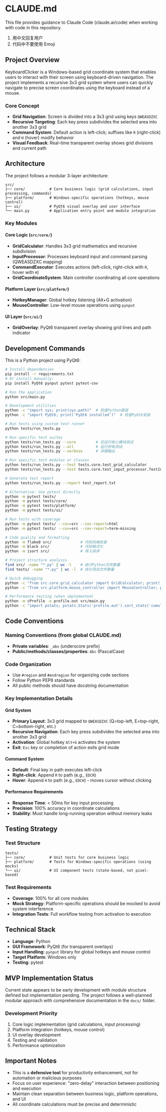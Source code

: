 # CLAUDE.md

This file provides guidance to Claude Code (claude.ai/code) when working with code in this repository.
1. 用中文回复用户
2. 代码中不要使用 Emoji

## Project Overview

KeyboardClicker is a Windows-based grid coordinate system that enables users to interact with their screen using keyboard-driven navigation. The project implements a recursive 3x3 grid system where users can quickly navigate to precise screen coordinates using the keyboard instead of a mouse.

### Core Concept
- **Grid Navigation**: Screen is divided into a 3x3 grid using keys `QWEASDZXC`
- **Recursive Targeting**: Each key press subdivides the selected area into another 3x3 grid
- **Command System**: Default action is left-click; suffixes like `R` (right-click) and `H` (hover) modify behavior
- **Visual Feedback**: Real-time transparent overlay shows grid divisions and current path

## Architecture

The project follows a modular 3-layer architecture:

```
src/
├── core/           # Core business logic (grid calculations, input processing, commands)
├── platform/       # Windows-specific operations (hotkeys, mouse control)
├── ui/             # PyQt6 visual overlay and user interface
└── main.py         # Application entry point and module integration
```

### Key Modules

#### Core Logic (`src/core/`)
- **GridCalculator**: Handles 3x3 grid mathematics and recursive subdivision
- **InputProcessor**: Processes keyboard input and command parsing (QWEASDZXC mapping)
- **CommandExecutor**: Executes actions (left-click, right-click with `R`, hover with `H`)
- **GridCoordinateSystem**: Main controller coordinating all core operations

#### Platform Layer (`src/platform/`)
- **HotkeyManager**: Global hotkey listening (Alt+G activation)
- **MouseController**: Low-level mouse operations using `pynput`

#### UI Layer (`src/ui/`)
- **GridOverlay**: PyQt6 transparent overlay showing grid lines and path indicator

## Development Commands

This is a Python project using PyQt6:

```bash
# Install dependencies
pip install -r requirements.txt
# Or install manually:
pip install PyQt6 pynput pytest pytest-cov

# Run the application
python src/main.py

# Development utilities
python -c "import sys; print(sys.path)"  # 检查Python路径
python -c "import PyQt6; print('PyQt6 installed')"  # 检查PyQt6安装

# Run tests using custom test runner
python tests/run_tests.py

# Run specific test suites
python tests/run_tests.py --core         # 仅运行核心模块测试
python tests/run_tests.py --all          # 运行所有测试
python tests/run_tests.py --verbose      # 详细输出

# Run specific test modules or classes
python tests/run_tests.py --test tests.core.test_grid_calculator
python tests/run_tests.py --test tests.core.test_input_processor.TestInputProcessor

# Generate test report
python tests/run_tests.py --report test_report.txt

# Alternative: Use pytest directly
python -m pytest tests/
python -m pytest tests/core/
python -m pytest tests/platform/
python -m pytest tests/ui/

# Run tests with coverage
python -m pytest tests/ --cov=src --cov-report=html
python -m pytest tests/ --cov=src --cov-report=term-missing

# Code quality and formatting
python -m flake8 src/             # 代码风格检查
python -m black src/              # 代码格式化
python -m isort src/              # 导入排序

# Project structure analysis
find src/ -name "*.py" | wc -l    # 统计Python文件数量
find tests/ -name "*.py" | wc -l  # 统计测试文件数量

# Quick debugging
python -c "from src.core.grid_calculator import GridCalculator; print('Core module accessible')"
python -c "from src.platform.mouse_controller import MouseController; print('Platform module accessible')"

# Performance testing (when implemented)
python -m cProfile -o profile.out src/main.py
python -c "import pstats; pstats.Stats('profile.out').sort_stats('cumulative').print_stats(10)"
```

## Code Conventions

### Naming Conventions (from global CLAUDE.md)
- **Private variables**: `_abs` (underscore prefix)
- **Public/methods/classes/properties**: `Abc` (PascalCase)

### Code Organization
- Use `#region` and `#endregion` for organizing code sections
- Follow Python PEP8 standards
- All public methods should have docstring documentation

### Key Implementation Details

#### Grid System
- **Primary Layout**: 3x3 grid mapped to `QWEASDZXC` (Q=top-left, E=top-right, C=bottom-right, etc.)
- **Recursive Navigation**: Each key press subdivides the selected area into another 3x3 grid
- **Activation**: Global hotkey `Alt+G` activates the system
- **Exit**: `Esc` key or completion of action exits grid mode

#### Command System
- **Default**: Final key in path executes left-click
- **Right-click**: Append `R` to path (e.g., `EDCR`)
- **Hover**: Append `H` to path (e.g., `EDCH`) - moves cursor without clicking

#### Performance Requirements
- **Response Time**: < 50ms for key input processing
- **Precision**: 100% accuracy in coordinate calculations
- **Stability**: Must handle long-running operation without memory leaks

## Testing Strategy

### Test Structure
```
tests/
├── core/           # Unit tests for core business logic
├── platform/       # Tests for Windows-specific operations (using mocks)
└── ui/             # UI component tests (state-based, not pixel-based)
```

### Test Requirements
- **Coverage**: 100% for all core modules
- **Mock Strategy**: Platform-specific operations should be mocked to avoid system interference
- **Integration Tests**: Full workflow testing from activation to execution

## Technical Stack

- **Language**: Python
- **GUI Framework**: PyQt6 (for transparent overlays)
- **Input Handling**: `pynput` library for global hotkeys and mouse control
- **Target Platform**: Windows only
- **Testing**: pytest

## MVP Implementation Status

Current state appears to be early development with module structure defined but implementation pending. The project follows a well-planned modular approach with comprehensive documentation in the `docs/` folder.

### Development Priority
1. Core logic implementation (grid calculations, input processing)
2. Platform integration (hotkeys, mouse control)
3. UI overlay development
4. Testing and validation
5. Performance optimization

## Important Notes

- This is a **defensive tool** for productivity enhancement, not for automation or malicious purposes
- Focus on user experience: "zero-delay" interaction between positioning and execution
- Maintain clean separation between business logic, platform operations, and UI
- All coordinate calculations must be precise and deterministic